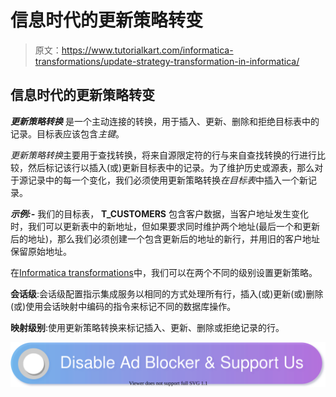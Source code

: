 # 信息时代的更新策略转变

> 原文：<https://www.tutorialkart.com/informatica-transformations/update-strategy-transformation-in-informatica/>

## 信息时代的更新策略转变

***更新策略转换*** 是一个主动连接的转换，用于插入、更新、删除和拒绝目标表中的记录。目标表应该包含*主键*。

*更新策略转换*主要用于查找转换，将来自源限定符的行与来自查找转换的行进行比较，然后标记该行以插入(或)更新目标表中的记录。为了维护历史或源表，那么对于源记录中的每一个变化，我们必须使用更新策略转换*在目标表*中插入一个新记录。

***示例:-*** 我们的目标表， **T_CUSTOMERS** 包含客户数据，当客户地址发生变化时，我们可以更新表中的新地址，但如果要求同时维护两个地址(最后一个和更新后的地址)，那么我们必须创建一个包含更新后的地址的新行，并用旧的客户地址保留原始地址。

在[Informatica transformations](https://www.tutorialkart.com/informatica-transformations-tutorials-informatica-tutorial/)中，我们可以在两个不同的级别设置更新策略。

**会话级**:会话级配置指示集成服务以相同的方式处理所有行，插入(或)更新(或)删除(或)使用会话映射中编码的指令来标记不同的数据库操作。

**映射级别**:使用更新策略转换来标记插入、更新、删除或拒绝记录的行。

[![](img/925da31b32d6bc3827932f6c8afb11bb.png)](https://www.tutorialkart.com/)